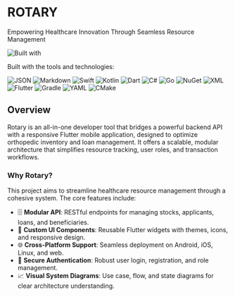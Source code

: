 # ROTARY

Empowering Healthcare Innovation Through Seamless Resource Management

![Built with](https://img.shields.io/badge/last%20commit-today-blue)

Built with the tools and technologies:

![JSON](https://img.shields.io/badge/json-%23000000.svg?style=for-the-badge&logo=json&logoColor=white)
![Markdown](https://img.shields.io/badge/markdown-%23000000.svg?style=for-the-badge&logo=markdown&logoColor=white)
![Swift](https://img.shields.io/badge/swift-%23FD5800.svg?style=for-the-badge&logo=swift&logoColor=white)
![Kotlin](https://img.shields.io/badge/kotlin-%237F52FF.svg?style=for-the-badge&logo=kotlin&logoColor=white)
![Dart](https://img.shields.io/badge/dart-%230175C2.svg?style=for-the-badge&logo=dart&logoColor=white)
![C#](https://img.shields.io/badge/c%23-%23239120.svg?style=for-the-badge&logo=c-sharp&logoColor=white)
![Go](https://img.shields.io/badge/go-%2300ADD8.svg?style=for-the-badge&logo=go&logoColor=white)
![NuGet](https://img.shields.io/badge/nuget-%23004880.svg?style=for-the-badge&logo=nuget&logoColor=white)
![XML](https://img.shields.io/badge/xml-%23000.svg?style=for-the-badge&logo=xml&logoColor=white)
![Flutter](https://img.shields.io/badge/Flutter-%2302569B.svg?style=for-the-badge&logo=flutter&logoColor=white)
![Gradle](https://img.shields.io/badge/Gradle-%2302303A.svg?style=for-the-badge&logo=gradle&logoColor=white)
![YAML](https://img.shields.io/badge/yaml-%23CB171E.svg?style=for-the-badge&logo=yaml&logoColor=white)
![CMake](https://img.shields.io/badge/cmake-%23008F00.svg?style=for-the-badge&logo=cmake&logoColor=white)

## Overview

Rotary is an all-in-one developer tool that bridges a powerful backend API with a responsive Flutter mobile application, designed to optimize orthopedic inventory and loan management. It offers a scalable, modular architecture that simplifies resource tracking, user roles, and transaction workflows.

### Why Rotary?

This project aims to streamline healthcare resource management through a cohesive system. The core features include:

- 🗄️ **Modular API**: RESTful endpoints for managing stocks, applicants, loans, and beneficiaries.
- 🎨 **Custom UI Components**: Reusable Flutter widgets with themes, icons, and responsive design.
- 🌐 **Cross-Platform Support**: Seamless deployment on Android, iOS, Linux, and web.
- 🔑 **Secure Authentication**: Robust user login, registration, and role management.
- 📈 **Visual System Diagrams**: Use case, flow, and state diagrams for clear architecture understanding.
